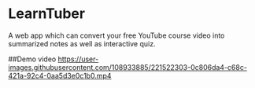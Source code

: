 # LearnTuber
A web app which can convert your free YouTube course video into summarized notes as well as interactive quiz.

##Demo video
https://user-images.githubusercontent.com/108933885/221522303-0c806da4-c68c-421a-92c4-0aa5d3e0c1b0.mp4

